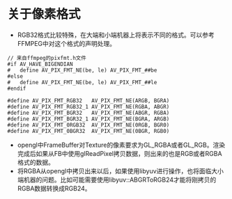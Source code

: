 # 关于像素格式
+ RGB32格式比较特殊，在大端和小端机器上将表示不同的格式。可以参考FFMPEG中对这个格式的声明处理。
```
// 来自ffmpeg的pixfmt.h文件
#if AV_HAVE_BIGENDIAN
#   define AV_PIX_FMT_NE(be, le) AV_PIX_FMT_##be
#else
#   define AV_PIX_FMT_NE(be, le) AV_PIX_FMT_##le
#endif

#define AV_PIX_FMT_RGB32   AV_PIX_FMT_NE(ARGB, BGRA)
#define AV_PIX_FMT_RGB32_1 AV_PIX_FMT_NE(RGBA, ABGR)
#define AV_PIX_FMT_BGR32   AV_PIX_FMT_NE(ABGR, RGBA)
#define AV_PIX_FMT_BGR32_1 AV_PIX_FMT_NE(BGRA, ARGB)
#define AV_PIX_FMT_0RGB32  AV_PIX_FMT_NE(0RGB, BGR0)
#define AV_PIX_FMT_0BGR32  AV_PIX_FMT_NE(0BGR, RGB0)
```

+ opengl中FrameBuffer对Texture的像素要求为GL_RGBA或者GL_RGB。渲染完成后如果从FB中使用glReadPixel拷贝数据，则出来的也是RGB或者RGBA格式的数据。
+ 将RGBA从opengl中拷贝出来以后，如果使用libyuv进行操作，也将面临大小端机器的问题。比如可能需要使用libyuv::ABGRToRGB24才能将刚拷贝的RGBA数据转换成RGB24。